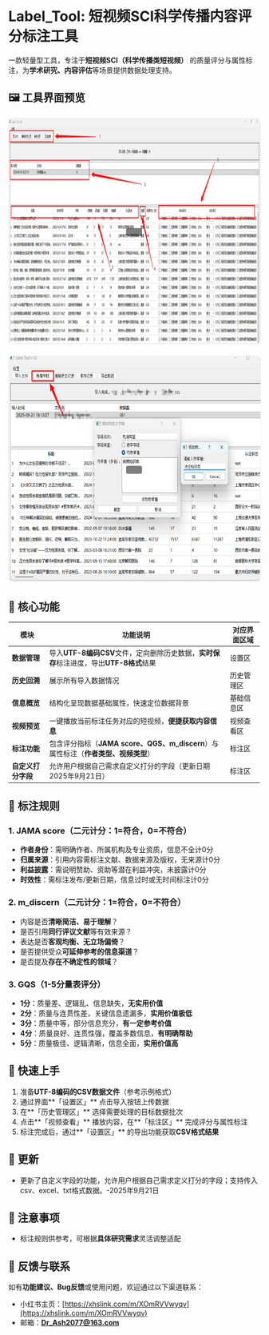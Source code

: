 # **Label_Tool**: 短视频SCI科学传播内容评分标注工具

一款轻量型工具，专注于**短视频SCI（科学传播类短视频）** 的质量评分与属性标注，为**学术研究、内容评估**等场景提供数据处理支持。

## 🖼️ 工具界面预览

<figure style="text-align: center; margin: 20px 0; position: relative;">
  <img src="pic/示意图.jpg" alt="Label_Tool工具界面示意图" width="800" height="450" style="border-radius: 8px; border: 1px solid #f0f0f0;"/>
  <div style="position: absolute; top: 50%; left: 50%; transform: translate(-50%, -50%); color: white; background-color: rgba(0,0,0,0.5); padding: 8px 16px; border-radius: 4px; font-size: 16px;">
  </div>
</figure>


<figure style="text-align: center; margin: 20px 0; position: relative;">
  <img src="pic/更新示意图20250921.png" alt="自定义字段操作示意图" width="800" height="450" style="border-radius: 8px; border: 1px solid #f0f0f0;"/>
  <div style="position: absolute; top: 50%; left: 50%; transform: translate(-50%, -50%); color: white; background-color: rgba(0,0,0,0.5); padding: 8px 16px; border-radius: 4px; font-size: 16px;">
  </div>
</figure>


## 🔧 核心功能

| 模块 | 功能说明 | 对应界面区域 |
|---------|----------|--------------|
| **数据管理** | 导入**UTF-8编码CSV**文件，定向删除历史数据，**实时保存**标注进度，导出**UTF-8格式**结果 | 设置区 |
| **历史回溯** | 展示所有导入数据情况 | 历史管理区 |
| **信息概览** | 结构化呈现数据基础属性，快速定位数据背景 | 基础信息区 |
| **视频预览** | 一键播放当前标注任务对应的短视频，**便捷获取内容信息** | 视频查看区 |
| **标注功能** | 包含评分指标（**JAMA score、QGS、m_discern**）与属性标注（**作者类型、视频类型**） | 标注区 |
| **自定义打分字段** | 允许用户根据自己需求自定义打分的字段（更新日期2025年9月21日） | 标注区 |

## 📏 标注规则

### 1. **JAMA score**（二元计分：**1=符合，0=不符合**）

- **作者身份**：需明确作者、所属机构及专业资质，信息不全计0分
- **归属来源**：引用内容需标注文献、数据来源及版权，无来源计0分
- **利益披露**：需说明赞助、资助等潜在利益冲突，未披露计0分
- **时效性**：需标注发布/更新日期，信息过时或无时间标注计0分

### 2. **m_discern**（二元计分：**1=符合，0=不符合**）

- 内容是否**清晰简洁、易于理解**？
- 是否引用**同行评议文献**等有效来源？
- 表达是否**客观均衡、无立场偏倚**？
- 是否提供受众**可延伸参考的信息渠道**？
- 是否提及**存在不确定性的领域**？

### 3. **GQS**（1-5分量表评分）

- **1分**：质量差、逻辑乱、信息缺失，**无实用价值**
- **2分**：质量与连贯性差，关键信息遗漏多，**实用价值极低**
- **3分**：质量中等，部分信息充分，**有一定参考价值**
- **4分**：质量良好、连贯性强，覆盖多数信息，**有明确帮助**
- **5分**：质量极佳、逻辑清晰，信息全面，**实用价值高**

## 🚀 快速上手

1.  准备**UTF-8编码的CSV数据文件**（参考示例格式）
2.  通过界面**「设置区」** 点击导入按钮上传数据
3.  在**「历史管理区」** 选择需要处理的目标数据批次
4.  点击**「视频查看」** 播放内容，在**「标注区」** 完成评分与属性标注
5.  标注完成后，通过**「设置区」** 的导出功能获取**CSV格式结果**

## 🔧 更新

- 更新了自定义字段的功能，允许用户根据自己需求定义打分的字段；支持传入csv、excel、txt格式数据。-2025年9月21日

## 📌 注意事项

- 标注规则供参考，可根据**具体研究需求**灵活调整适配

## 💬 反馈与联系

如有**功能建议、Bug反馈**或使用问题，欢迎通过以下渠道联系：
- 小红书主页：[https://xhslink.com/m/XOmRVVwyqv](https://xhslink.com/m/XOmRVVwyqv)
- 邮箱：**Dr_Ash2077@163.com**